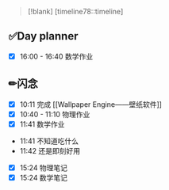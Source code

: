 > [!blank] 
> [timeline78::timeline]
## ✅Day planner
- [x] 16:00 - 16:40 数学作业


## ✏闪念

- [x] 10:11 完成 [[Wallpaper Engine——壁纸软件]] 
- [x] 10:40 - 11:10 物理作业 
- [x] 11:41 数学作业
- 11:41  不知道吃什么
- 11:42  还是即刻好用
- [x] 15:24  物理笔记
- [x] 15:24  数学笔记